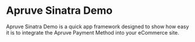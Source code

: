Apruve Sinatra Demo
===================

Apruve Sinatra Demo is a quick app framework designed to show how easy it is to integrate the Apruve Payment Method into your eCommerce site.
